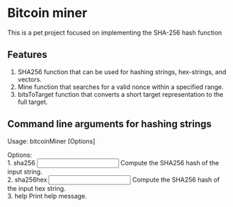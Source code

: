 # Bitcoin miner

This is a pet project focused on implementing the SHA-256 hash function

## Features

1. SHA256 function that can be used for hashing strings, hex-strings, and vectors.
2. Mine function that searches for a valid nonce within a specified range.
3. bitsToTarget function that converts a short target representation to the full target.

## Command line arguments for hashing strings
Usage: bitcoinMiner [Options]  

  Options:  
    1. sha256 <input>     Compute the SHA256 hash of the input string.  
    2. sha256hex <input>  Compute the SHA256 hash of the input hex string.  
    3. help               Print help message.  
